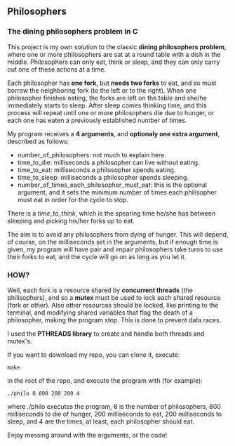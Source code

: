 ## Philosophers
### The dining philosophers problem in C

This project is my own solution to the classic **dining philosophers problem**, where one or more philosophers are sat at a round table with a dish in the middle. Philosophers can only eat, think or sleep, and they can only carry out one of these actions at a time.

Each philosopher has **one fork**, but **needs two forks** to eat, and so must borrow the neighboring fork (to the left or to the right). When one philosopher finishes eating, the forks are left on the table and she/he immediately starts to sleep. After sleep comes thinking time, and this process will repeat until one or more philosophers die due to hunger, or each one has eaten a previously established number of times.

My program receives a **4 arguments**, and **optionaly one extra argument**, described as follows:
- number_of_philosophers: not much to explain here.
- time_to_die: milliseconds a philosopher can live without eating.
- time_to_eat: milliseconds a philosopher spends eating.
- time_to_sleep: milliseconds a philosopher spends sleeping.
- number_of_times_each_philosopher_must_eat: this is the optional argument, and it sets the minimum number of times each philisopher must eat in order for the cycle to stop.

There is a *time_to_think*, which is the spearing time he/she has between sleeping and picking his/her forks up to eat.

The aim is to avoid any philosophers from dying of hunger. This will depend, of course, on the milliseconds set in the arguments, but if enough time is given, my program will have pair and impair philosophers take turns to use their forks to eat, and the cycle will go on as long as you let it.

### HOW?

Well, each fork is a resource shared by **concurrent threads** (the philisophers), and so a **mutex** must be used to lock each shared resource (fork or other). Also other resources should be locked, like printing to the terminal, and modifying shared variables that flag the death of a philosopher, making the program stop. This is done to prevent data races.

I used the **PTHREADS library** to create and handle both threads and mutex's.

If you want to download my repo, you can clone it, execute:
```
make
```
in the root of the repo, and execute the program with (for example):
```
./philo 8 800 200 200 4
```
where ./philo executes the program, 8 is the number of philosophers, 800 milliseconds to die of hunger, 200 milliseconds to eat, 200 milliseconds to sleep, and 4 are the times, at least, each philosopher should eat.

Enjoy messing around with the arguments, or the code!
